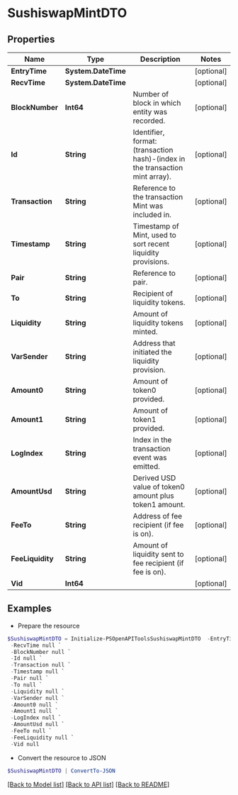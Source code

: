 # SushiswapMintDTO
## Properties

Name | Type | Description | Notes
------------ | ------------- | ------------- | -------------
**EntryTime** | **System.DateTime** |  | [optional] 
**RecvTime** | **System.DateTime** |  | [optional] 
**BlockNumber** | **Int64** | Number of block in which entity was recorded. | [optional] 
**Id** | **String** | Identifier, format: (transaction hash)-(index in the transaction mint array). | [optional] 
**Transaction** | **String** | Reference to the transaction Mint was included in. | [optional] 
**Timestamp** | **String** | Timestamp of Mint, used to sort recent liquidity provisions. | [optional] 
**Pair** | **String** | Reference to pair. | [optional] 
**To** | **String** | Recipient of liquidity tokens. | [optional] 
**Liquidity** | **String** | Amount of liquidity tokens minted. | [optional] 
**VarSender** | **String** | Address that initiated the liquidity provision. | [optional] 
**Amount0** | **String** | Amount of token0 provided. | [optional] 
**Amount1** | **String** | Amount of token1 provided. | [optional] 
**LogIndex** | **String** | Index in the transaction event was emitted. | [optional] 
**AmountUsd** | **String** | Derived USD value of token0 amount plus token1 amount. | [optional] 
**FeeTo** | **String** | Address of fee recipient (if fee is on). | [optional] 
**FeeLiquidity** | **String** | Amount of liquidity sent to fee recipient (if fee is on). | [optional] 
**Vid** | **Int64** |  | [optional] 

## Examples

- Prepare the resource
```powershell
$SushiswapMintDTO = Initialize-PSOpenAPIToolsSushiswapMintDTO  -EntryTime null `
 -RecvTime null `
 -BlockNumber null `
 -Id null `
 -Transaction null `
 -Timestamp null `
 -Pair null `
 -To null `
 -Liquidity null `
 -VarSender null `
 -Amount0 null `
 -Amount1 null `
 -LogIndex null `
 -AmountUsd null `
 -FeeTo null `
 -FeeLiquidity null `
 -Vid null
```

- Convert the resource to JSON
```powershell
$SushiswapMintDTO | ConvertTo-JSON
```

[[Back to Model list]](../README.md#documentation-for-models) [[Back to API list]](../README.md#documentation-for-api-endpoints) [[Back to README]](../README.md)

